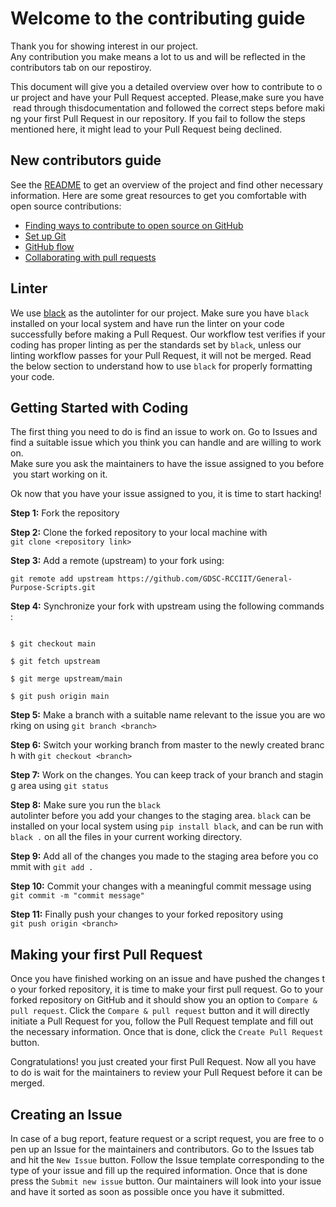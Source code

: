 # Welcome to the contributing guide

Thank you for showing interest in our project. Any contribution you make means a lot to us and will be reflected in the contributors tab on our repostiroy.

This document will give you a detailed overview over how to contribute to our project and have your Pull Request accepted. Please,make sure you have read through thisdocumentation and followed the correct steps before making your first Pull Request in our repository. If you fail to follow the steps mentioned here, it might lead to your Pull Request being declined.


## New contributors guide

See the [README](https://github.com/GDSC-RCCIIT/General-Purpose-Scripts/blob/main/README.md) to get an overview of the project and find other necessary information. Here are some great resources to get you comfortable with open source contributions:
- [Finding ways to contribute to open source on GitHub](https://docs.github.com/en/get-started/exploring-projects-on-github/finding-ways-to-contribute-to-open-source-on-github)
- [Set up Git](https://docs.github.com/en/get-started/quickstart/set-up-git)
- [GitHub flow](https://docs.github.com/en/get-started/quickstart/github-flow)
- [Collaborating with pull requests](https://docs.github.com/en/github/collaborating-with-pull-requests)


## Linter

We use [black](https://github.com/psf/black) as the autolinter for our project. Make sure you have `black` installed on your local system and have run the linter on your code successfully before making a Pull Request. Our workflow test verifies if your coding has proper linting as per the standards set by `black`, unless our linting workflow passes for your Pull Request, it will not be merged. Read the below section to understand how to use `black` for properly formatting your code.


## Getting Started with Coding

The first thing you need to do is find an issue to work on. Go to Issues and find a suitable issue which you think you can handle and are willing to work on. Make sure you ask the maintainers to have the issue assigned to you before you start working on it.

Ok now that you have your issue assigned to you, it is time to start hacking!

**Step 1:** Fork the repository

**Step 2:** Clone the forked repository to your local machine with `git clone <repository link>`

**Step 3:** Add a remote (upstream) to your fork using: 
```
git remote add upstream https://github.com/GDSC-RCCIIT/General-Purpose-Scripts.git
```

**Step 4:** Synchronize your fork with upstream using the following commands:

```

$ git checkout main

$ git fetch upstream 

$ git merge upstream/main

$ git push origin main

```

**Step 5:** Make a branch with a suitable name relevant to the issue you are working on using `git branch <branch>`

**Step 6:** Switch your working branch from master to the newly created branch with `git checkout <branch>`

**Step 7:** Work on the changes. You can keep track of your branch and staging area using `git status`

**Step 8:** Make sure you run the `black` autolinter before you add your changes to the staging area. `black` can be installed on your local system using `pip install black`, and can be run with `black .` on all the files in your current working directory.

**Step 9:** Add all of the changes you made to the staging area before you commit with `git add .` 

**Step 10:** Commit your changes with a meaningful commit message using `git commit -m "commit message"`

**Step 11:** Finally push your changes to your forked repository using `git push origin <branch>`


## Making your first Pull Request

Once you have finished working on an issue and have pushed the changes to your forked repository, it is time to make your first pull request. Go to your forked repository on GitHub and it should show you an option to `Compare & pull request`. Click the `Compare & pull request` button and it will directly initiate a Pull Request for you, follow the Pull Request template and fill out the necessary information. Once that is done, click the `Create Pull Request` button.

Congratulations! you just created your first Pull Request. Now all you have to do is wait for the maintainers to review your Pull Request before it can be merged.


## Creating an Issue

In case of a bug report, feature request or a script request, you are free to open up an Issue for the maintainers and contributors. Go to the Issues tab and hit the `New Issue` button. Follow the Issue template corresponding to the type of your issue and fill up the required information. Once that is done press the `Submit new issue` button. Our maintainers will look into your issue and have it sorted as soon as possible once you have it submitted.
